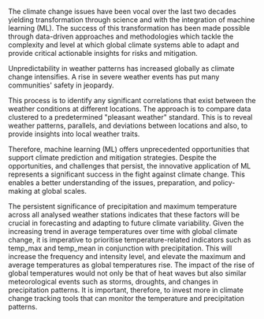 The climate change issues have been vocal over the last two decades yielding transformation through science and with the integration of machine learning (ML).  The success of this transformation has been made possible through data-driven approaches and methodologies which tackle the complexity and level at which global climate systems able to adapt and provide critical actionable insights for risks and mitigation. 

Unpredictability in weather patterns has increased globally as climate change intensifies. A rise in severe weather events has put many communities' safety in jeopardy.

This process is to identify any significant correlations that exist between the weather conditions at different locations. The approach is to compare data clustered to a predetermined "pleasant weather" standard. This is to reveal weather patterns, parallels, and deviations between locations and also, to provide insights into local weather traits. 

Therefore, machine learning (ML) offers unprecedented opportunities that support climate prediction and mitigation strategies. Despite the opportunities, and challenges that persist, the innovative application of ML represents a significant success in the fight against climate change. This enables a better understanding of the issues, preparation, and policy-making at global scales.

The persistent significance of precipitation and maximum temperature across all analysed weather stations indicates that these factors will be crucial in forecasting and adapting to future climate variability. Given the increasing trend in average temperatures over time with global climate change, it is imperative to prioritise temperature-related indicators such as temp_max and temp_mean in conjunction with precipitation. This will increase the frequency and intensity level, and elevate the maximum and average temperatures as global temperatures rise. The impact of the rise of global temperatures would not only be that of heat waves but also similar meteorological events such as storms, droughts, and changes in precipitation patterns. It is important, therefore, to invest more in climate change tracking tools that can monitor the temperature and precipitation patterns.
